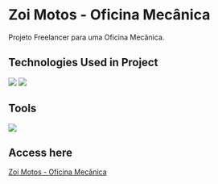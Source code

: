 # Zoi Motos - Oficina Mecânica
 Projeto Freelancer para uma Oficina Mecânica.  

## Technologies Used in Project
<div style="display: inline_block">
    <img align="html5" src="https://img.shields.io/badge/HTML5-E34F26?style=for-the-badge&logo=html5&logoColor=white">
    <img align="css3" src="https://img.shields.io/badge/CSS3-1572B6?style=for-the-badge&logo=css3&logoColor=white">
</div>

## Tools
<img align="git" src="https://img.shields.io/badge/GIT-E44C30?style=for-the-badge&logo=git&logoColor=white"/>
<br>

## Access here
<a 
href="https://germeson-martins.github.io/zoi-motos" target="_blank">Zoi Motos - Oficina Mecânica
</a>

<!-- <img src="img/demo.png" alt="img demo"> -->